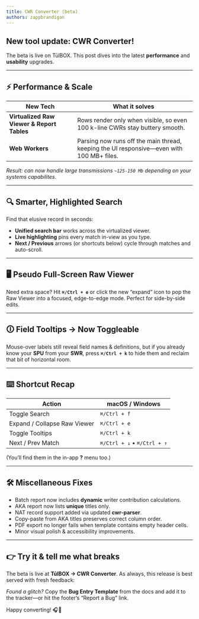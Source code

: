 ```yaml
---
title: CWR Converter (beta)
authors: zappbrandigan
---
```


## New tool update: **CWR Converter**!

The beta is live on TūlBOX.
This post dives into the latest **performance** and **usability** upgrades.

<!-- truncate -->
---

## ⚡️ Performance & Scale

| New Tech | What it solves |
| -------- | -------------- |
| **Virtualized Raw Viewer & Report Tables** | Rows render only when visible, so even 100 k-line CWRs stay buttery smooth. |
| **Web Workers** | Parsing now runs off the main thread, keeping the UI responsive—even with 100 MB+ files. |

*Result: can now handle large transmissions `~125-150 Mb` depending on your systems capabilites.*

---

## 🔍 Smarter, Highlighted Search

Find that elusive record in seconds:

* **Unified search bar** works across the virtualized viewer.  
* **Live highlighting** pins every match in-view as you type.  
* **Next / Previous** arrows (or shortcuts below) cycle through matches and auto-scroll.

---

## 🖥️ Pseudo Full-Screen Raw Viewer

Need extra space? Hit **`⌘/Ctrl + e`** or click the new “expand” icon to pop the Raw Viewer into a focused, edge-to-edge mode. Perfect for side-by-side edits.

---

## 🛈 Field Tooltips → Now Toggleable

Mouse-over labels still reveal field names & definitions, but if you already know your **SPU** from your **SWR**, press **`⌘/Ctrl + k`** to hide them and reclaim that bit of horizontal room.

---

## ⌨️ Shortcut Recap

| Action | macOS / Windows |
| ------ | --------------- |
| Toggle Search | `⌘/Ctrl + f` |
| Expand / Collapse Raw Viewer | `⌘/Ctrl + e` |
| Toggle Tooltips | `⌘/Ctrl + k` |
| Next / Prev Match | `⌘/Ctrl + ↓` • `⌘/Ctrl + ↑` |

(You’ll find them in the in-app **?** menu too.)

---

## 🛠 Miscellaneous Fixes

* Batch report now includes **dynamic** writer contribution calculations.
* AKA report now lists **unique** titles only.  
* NAT record support added via updated **cwr-parser**.  
* Copy-paste from AKA titles preserves correct column order.  
* PDF export no longer fails when template contains empty header cells.  
* Minor visual polish & accessibility improvements.

---

## 👉 Try it & tell me what breaks

The beta is live at **TūlBOX → CWR Converter**. As always, this release is best served with fresh feedback:

*Found a glitch?* Copy the **Bug Entry Template** from the docs and add it to the tracker—or hit the footer’s “Report a Bug” link.

Happy converting! 🎧📄
